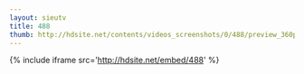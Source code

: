 ```yaml
---
layout: sieutv
title: 488
thumb: http://hdsite.net/contents/videos_screenshots/0/488/preview_360p.mp4.jpg
---
```

{% include iframe src='http://hdsite.net/embed/488' %}
 
